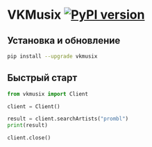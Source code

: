 # VKMusix [![PyPI version](https://d25lcipzij17d.cloudfront.net/badge.svg?id=py&r=r&ts=1683906897&type=6e&v=3.0.9&x2=0)](https://pypi.org/project/vkmusix)

## Установка и обновление
```bash
pip install --upgrade vkmusix
```

## Быстрый старт
```python
from vkmusix import Client

client = Client()

result = client.searchArtists("prombl")
print(result)

client.close()
